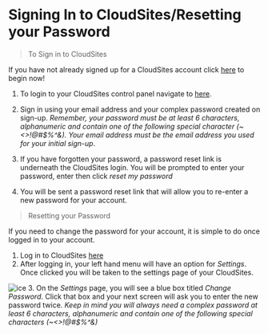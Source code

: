 Signing In to CloudSites/Resetting your Password
==================
> To Sign in to CloudSites

If you have not already signed up for a CloudSites account click [here](http://my.gearhost.com/Account/Signup) to begin now!

 1. To login to your CloudSites control panel navigate to [here](https://my.gearhost.com). 
 2. Sign in using your email address and your complex password created on sign-up.
	 *Remember, your password must be at least 6 characters, alphanumeric and contain one of the following special character (~<>!@#$%^&). Your email address must be the email address you used for your initial sign-up*. 
 3. If you have forgotten your password, a password reset link is underneath the CloudSites login. You will be prompted to enter your password, enter then click *reset my password*
  


 4. You will be sent a password reset link that will allow you to re-enter a new password for your account.

>Resetting your Password

If you need to change the password for your account, it is simple to do once logged in to your account. 

 1. Log in to CloudSites  [here](http://my.gearhost.com/)
 2. After logging in, your left hand menu will have an option for *Settings*. Once clicked you will be taken to the settings page of your CloudSites.
  
 ![ice](http://i.imgur.com/Yo6oBBt.png)
 3. On the *Settings* page, you will see a blue box titled *Change Password*. Click that box and your next screen will ask you to enter the new password twice. *Keep in mind you will always need a complex password at least 6 characters, alphanumeric and contain one of the following special characters (~<>!@#$%^&)*


